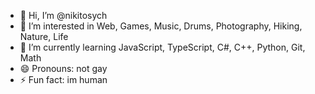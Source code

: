 - 👋 Hi, I’m @nikitosych
- 👀 I’m interested in Web, Games, Music, Drums, Photography, Hiking, Nature, Life
- 🌱 I’m currently learning JavaScript, TypeScript, C#, C++, Python, Git, Math
- 😄 Pronouns: not gay
- ⚡ Fun fact: im human

<!---
nikitosych/nikitosych is a ✨ special ✨ repository because its `README.md` (this file) appears on your GitHub profile.
You can click the Preview link to take a look at your changes.
--->
